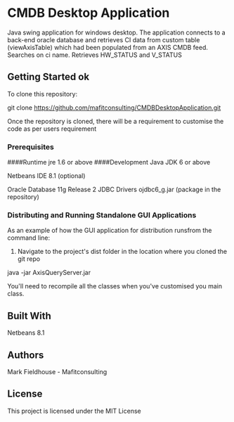 # CMDB Desktop Application
Java swing application for windows desktop. The application connects to a back-end oracle database and 
retrieves CI data from custom table (viewAxisTable) which had been populated from an AXIS CMDB feed. 
Searches on ci name. Retrieves HW_STATUS and V_STATUS 

## Getting Started ok

To clone this repository:     

git clone https://github.com/mafitconsulting/CMDBDesktopApplication.git
        
Once the repository is cloned, there will be a requirement to customise the code as per users requirement
### Prerequisites
####Runtime
jre 1.6 or above
####Development
Java JDK 6 or above

Netbeans IDE 8.1 (optional)

Oracle Database 11g Release 2 JDBC Drivers ojdbc6_g.jar (package in the repository)

### Distributing and Running Standalone GUI Applications
As an example of how the GUI application for distribution runsfrom the command line:

1. Navigate to the project's dist folder in the location where you cloned the git repo

java -jar AxisQueryServer.jar 

You'll need to recompile all the classes when you've customised you main class.

## Built With
Netbeans 8.1

## Authors
Mark Fieldhouse - Mafitconsulting 

## License
This project is licensed under the MIT License 
